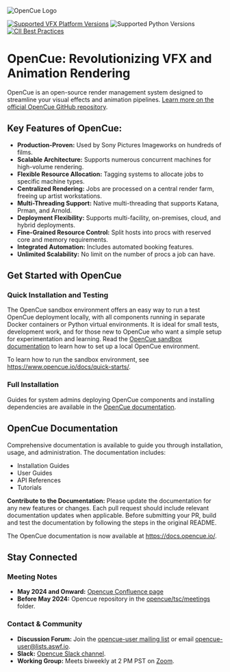 ![OpenCue Logo](/images/opencue_logo_with_text.png)

[![Supported VFX Platform Versions](https://img.shields.io/badge/vfx%20platform-2021--2024-lightgrey.svg)](http://www.vfxplatform.com/)
![Supported Python Versions](https://img.shields.io/badge/python-3.6+-blue.svg)
[![CII Best Practices](https://bestpractices.coreinfrastructure.org/projects/2837/badge)](https://bestpractices.coreinfrastructure.org/projects/2837)

# OpenCue: Revolutionizing VFX and Animation Rendering

OpenCue is an open-source render management system designed to streamline your visual effects and animation pipelines.  [Learn more on the official OpenCue GitHub repository](https://github.com/AcademySoftwareFoundation/OpenCue).

## Key Features of OpenCue:

*   **Production-Proven:** Used by Sony Pictures Imageworks on hundreds of films.
*   **Scalable Architecture:** Supports numerous concurrent machines for high-volume rendering.
*   **Flexible Resource Allocation:** Tagging systems to allocate jobs to specific machine types.
*   **Centralized Rendering:** Jobs are processed on a central render farm, freeing up artist workstations.
*   **Multi-Threading Support:** Native multi-threading that supports Katana, Prman, and Arnold.
*   **Deployment Flexibility:** Supports multi-facility, on-premises, cloud, and hybrid deployments.
*   **Fine-Grained Resource Control:** Split hosts into procs with reserved core and memory requirements.
*   **Integrated Automation:** Includes automated booking features.
*   **Unlimited Scalability:** No limit on the number of procs a job can have.

## Get Started with OpenCue

### Quick Installation and Testing

The OpenCue sandbox environment offers an easy way to run a test OpenCue deployment locally, with all components running in separate Docker containers or Python virtual environments. It is ideal for small tests, development work, and for those new to OpenCue who want a simple setup for experimentation and learning.  Read the [OpenCue sandbox documentation](https://github.com/AcademySoftwareFoundation/OpenCue/blob/master/sandbox/README.md) to learn how to set up a local OpenCue environment.

To learn how to run the sandbox environment, see https://www.opencue.io/docs/quick-starts/.

### Full Installation

Guides for system admins deploying OpenCue components and installing dependencies are available in the [OpenCue documentation](https://www.opencue.io/docs/getting-started/).

## OpenCue Documentation

Comprehensive documentation is available to guide you through installation, usage, and administration.  The documentation includes:

*   Installation Guides
*   User Guides
*   API References
*   Tutorials

**Contribute to the Documentation:**  Please update the documentation for any new features or changes. Each pull request should include relevant documentation updates when applicable.  Before submitting your PR, build and test the documentation by following the steps in the original README.

The OpenCue documentation is now available at https://docs.opencue.io/.

## Stay Connected

### Meeting Notes

*   **May 2024 and Onward:**  [Opencue Confluence page](http://wiki.aswf.io/display/OPENCUE/OpenCue+Home)
*   **Before May 2024:** Opencue repository in the [opencue/tsc/meetings](https://github.com/AcademySoftwareFoundation/OpenCue/tree/master/tsc/meetings) folder.

### Contact & Community

*   **Discussion Forum:**  Join the [opencue-user mailing list](https://lists.aswf.io/g/opencue-user) or email <opencue-user@lists.aswf.io>.
*   **Slack:** [Opencue Slack channel](https://academysoftwarefdn.slack.com/archives/CMFPXV39Q).
*   **Working Group:** Meets biweekly at 2 PM PST on [Zoom](https://www.google.com/url?q=https://zoom-lfx.platform.linuxfoundation.org/meeting/95509555934?password%3Da8d65f0e-c5f0-44fb-b362-d3ed0c22b7c1&sa=D&source=calendar&ust=1717863981078692&usg=AOvVaw1zRcYz7VPAwfwOXeBPpoM6).